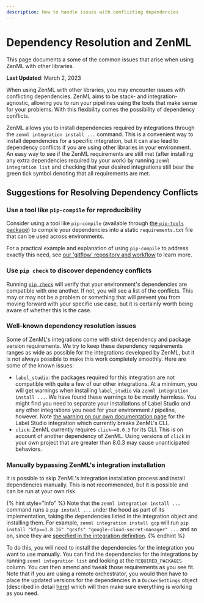 ```yaml
---
description: How to handle issues with conflicting dependencies
---
```


# Dependency Resolution and ZenML

This page documents a some of the common issues that arise when using ZenML with
other libraries.

**Last Updated**: March 2, 2023

When using ZenML with other libraries, you may encounter issues with conflicting
dependencies. ZenML aims to be stack- and integration-agnostic, allowing you to
run your pipelines using the tools that make sense for your problems. With this
flexibility comes the possibility of dependency conflicts.

ZenML allows you to install dependencies required by integrations through the
`zenml integration install ...` command. This is a convenient way to install
dependencies for a specific integration, but it can also lead to dependency
conflicts if you are using other libraries in your environment. An easy way to
see if the ZenML requirements are still met (after installing any extra
dependencies required by your work) by running `zenml integration list` and
checking that your desired integrations still bear the green tick symbol
denoting that all requirements are met.

## Suggestions for Resolving Dependency Conflicts

### Use a tool like `pip-compile` for reproducibility

Consider using a tool like `pip-compile` (available through [the `pip-tools`
package](https://pip-tools.readthedocs.io/)) to compile your dependencies into a
static `requirements.txt` file that can be used across environments.

For a practical example and explanation of using `pip-compile` to address
exactly this need, see [our 'gitflow' repository and
workflow](https://github.com/zenml-io/zenml-gitflow#-software-requirements-management)
to learn more.

### Use `pip check` to discover dependency conflicts

Running [`pip check`](https://pip.pypa.io/en/stable/cli/pip_check/) will verify
that your environment's dependencies are compatible with one another. If not,
you will see a list of the conflicts. This may or may not be a problem or
something that will prevent you from moving forward with your specific use case,
but it is certainly worth being aware of whether this is the case.

### Well-known dependency resolution issues

Some of ZenML's integrations come with strict dependency and package version
requirements. We try to keep these dependency requirements ranges as wide as
possible for the integrations developed by ZenML, but it is not always possible
to make this work completely smoothly. Here are some of the known issues:

- `label_studio`: the packages required for this integration are not compatible
  with quite a few of our other integrations. At a minimum, you will get
  warnings when installing `label_studio` via `zenml integration install ...`.
  We have found these warnings to be mostly harmless. You might find you need to
  separate your installations of Label Studio and any other integrations you
  need for your environment / pipeline, however. Note [the warning on our own
  documentation
  page](https://docs.zenml.io/component-gallery/annotators/label-studio#how-to-deploy-it)
  for the Label Studio integration which currently breaks ZenML's CLI.
- `click`: ZenML currently requires `click~=8.0.3` for its CLI. This is on
  account of another dependency of ZenML. Using versions of `click` in your own
  project that are greater than 8.0.3 may cause unanticipated behaviors.

### Manually bypassing ZenML's integration installation

It is possible to skip ZenML's integration installation process and install
dependencies manually. This is not recommended, but it is possible and can be
run at your own risk.

{% hint style="info" %}
Note that the `zenml integration install ...` command runs a `pip install ...`
under the hood as part of its implementation, taking the dependencies listed in
the integration object and installing them. For example, `zenml integration
install gcp` will run `pip install "kfp==1.8.16" "gcsfs"
"google-cloud-secret-manager" ...` and so on, since they are [specified in the
integration definition](https://github.com/zenml-io/zenml/blob/ec2283473e5e0c5a2f1b7868875539a83e617f8c/src/zenml/integrations/gcp/__init__.py#L45).
{% endhint %}

To do this, you will need to install the dependencies for the integration you
want to use manually. You can find the dependencies for the integrations by
running `zenml integration list` and looking at the `REQUIRED_PACKAGES` column.
You can then amend and tweak those requirements as you see fit. Note that if you
are using a remote orchestrator, you would then have to place the updated
versions for the dependencies in a `DockerSettings` object (described in detail
[here](https://docs.zenml.io/starter-guide/production-fundamentals/containerization#how-to-install-additional-pip-dependencies-or-apt-packages))
which will then make sure everything is working as you need.

